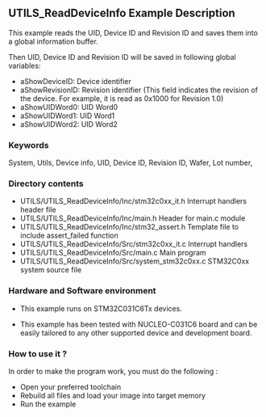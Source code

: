 ## <b>UTILS_ReadDeviceInfo Example Description</b>

This example reads the UID, Device ID and Revision ID and saves 
them into a global information buffer.

Then UID, Device ID and Revision ID will be saved in following global variables:

- aShowDeviceID: Device identifier
- aShowRevisionID: Revision identifier (This field indicates the revision of the device. 
  For example, it is read as 0x1000 for Revision 1.0)
- aShowUIDWord0: UID Word0
- aShowUIDWord1: UID Word1
- aShowUIDWord2: UID Word2

### <b>Keywords</b>

System, Utils, Device info, UID, Device ID, Revision ID, Wafer, Lot number, 


### <b>Directory contents</b> 

  - UTILS/UTILS_ReadDeviceInfo/Inc/stm32c0xx_it.h          Interrupt handlers header file
  - UTILS/UTILS_ReadDeviceInfo/Inc/main.h                  Header for main.c module
  - UTILS/UTILS_ReadDeviceInfo/Inc/stm32_assert.h          Template file to include assert_failed function  
  - UTILS/UTILS_ReadDeviceInfo/Src/stm32c0xx_it.c          Interrupt handlers
  - UTILS/UTILS_ReadDeviceInfo/Src/main.c                  Main program
  - UTILS/UTILS_ReadDeviceInfo/Src/system_stm32c0xx.c      STM32C0xx system source file


### <b>Hardware and Software environment</b>

  - This example runs on STM32C031C6Tx devices.

  - This example has been tested with NUCLEO-C031C6 board and can be
    easily tailored to any other supported device and development board.


### <b>How to use it ?</b>

In order to make the program work, you must do the following :

 - Open your preferred toolchain
 - Rebuild all files and load your image into target memory
 - Run the example